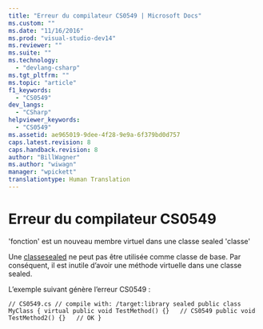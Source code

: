 ```yaml
---
title: "Erreur du compilateur CS0549 | Microsoft Docs"
ms.custom: ""
ms.date: "11/16/2016"
ms.prod: "visual-studio-dev14"
ms.reviewer: ""
ms.suite: ""
ms.technology: 
  - "devlang-csharp"
ms.tgt_pltfrm: ""
ms.topic: "article"
f1_keywords: 
  - "CS0549"
dev_langs: 
  - "CSharp"
helpviewer_keywords: 
  - "CS0549"
ms.assetid: ae965019-9dee-4f28-9e9a-6f379bd0d757
caps.latest.revision: 8
caps.handback.revision: 8
author: "BillWagner"
ms.author: "wiwagn"
manager: "wpickett"
translationtype: Human Translation
---
```

# Erreur du compilateur CS0549
'fonction' est un nouveau membre virtuel dans une classe sealed 'classe'  
  
 Une [classe](../../csharp/language-reference/keywords/class.md)[sealed](../../csharp/language-reference/keywords/sealed.md) ne peut pas être utilisée comme classe de base.  Par conséquent, il est inutile d’avoir une méthode virtuelle dans une classe sealed.  
  
 L’exemple suivant génère l’erreur CS0549 :  
  
```  
// CS0549.cs // compile with: /target:library sealed public class MyClass { virtual public void TestMethod() {}   // CS0549 public void TestMethod2() {}   // OK }  
```